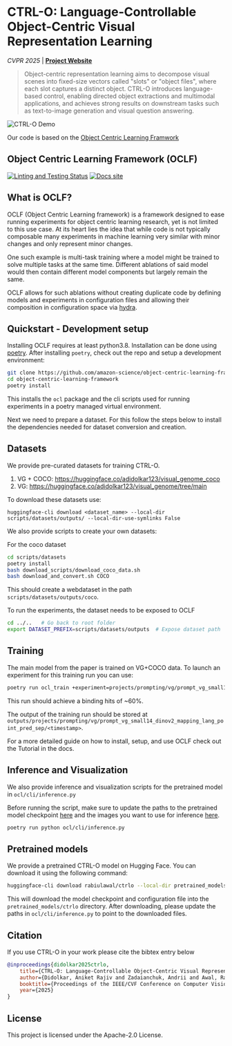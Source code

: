 # CTRL-O: Language-Controllable Object-Centric Visual Representation Learning

*CVPR 2025* | **[Project Website](https://ctrl-o-paper.github.io/)**

> Object-centric representation learning aims to decompose visual scenes into fixed-size vectors called "slots" or "object files", where each slot captures a distinct object. CTRL-O introduces language-based control, enabling directed object extractions and multimodal applications, and achieves strong results on downstream tasks such as text-to-image generation and visual question answering.

![CTRL-O Demo](images/vg_demo.png)

Our code is based on the [Object Centric Learning Framwork](https://github.com/amazon-science/object-centric-learning-framework)

## Object Centric Learning Framework (OCLF)

[![Linting and Testing Status](https://github.com/amazon-science/object-centric-learning-framework/actions/workflows/lint_and_test.yaml/badge.svg?branch=main)](https://github.com/amazon-science/object-centric-learning-framework/actions/workflows/lint_and_test.yaml)
[![Docs site](https://img.shields.io/badge/docs-GitHub_Pages-blue)](https://amazon-science.github.io/object-centric-learning-framework/)


## What is OCLF?
OCLF (Object Centric Learning framework) is a framework designed to ease running
experiments for object centric learning research, yet is not limited to this
use case.  At its heart lies the idea that while code is not typically
composable many experiments in machine learning very similar with minor changes
and only represent minor changes.

One such example is multi-task training where a model might be trained to solve
multiple tasks at the same time.  Different ablations of said model would then
contain different model components but largely remain the same.

OCLF allows for such ablations without creating duplicate code by defining
models and experiments in configuration files and allowing their composition in
configuration space via [hydra](https://hydra.cc/).


## Quickstart - Development setup
Installing OCLF requires at least python3.8. Installation can be done using
[poetry](https://python-poetry.org/docs/#installation).  After installing
`poetry`, check out the repo and setup a development environment:

```bash
git clone https://github.com/amazon-science/object-centric-learning-framework.git
cd object-centric-learning-framework
poetry install
```

This installs the `ocl` package and the cli scripts used for running
experiments in a poetry managed virtual environment.

Next we need to prepare a dataset.  For this follow the steps below
to install the dependencies needed for dataset conversion and creation.


## Datasets

We provide pre-curated datasets for training CTRL-O.

1. VG + COCO: https://huggingface.co/adidolkar123/visual_genome_coco
2. VG: https://huggingface.co/adidolkar123/visual_genome/tree/main

To download these datasets use:

```
huggingface-cli download <dataset_name> --local-dir scripts/datasets/outputs/ --local-dir-use-symlinks False
```

We also provide scripts to create your own datasets:

For the coco dataset
```bash
cd scripts/datasets
poetry install
bash download_scripts/download_coco_data.sh
bash download_and_convert.sh COCO
```

This should create a webdataset in the path `scripts/datasets/outputs/coco`.

To run the experiments, the dataset needs to be exposed to OCLF

```bash
cd ../..   # Go back to root folder
export DATASET_PREFIX=scripts/datasets/outputs  # Expose dataset path
```

## Training

The main model from the paper is trained on VG+COCO data. To launch an experiment for this training run you can use:

```bash
poetry run ocl_train +experiment=projects/prompting/vg/prompt_vg_small14_dinov2_mapping_lang_point_pred_sep
```

This run should achieve a binding hits of ~60%.

The output of the training run should be stored at `outputs/projects/prompting/vg/prompt_vg_small14_dinov2_mapping_lang_point_pred_sep/<timestamp>`.

For a more detailed guide on how to install, setup, and use OCLF check out
the Tutorial in the docs.

## Inference and Visualization

We also provide inference and visualization scripts for the pretrained model in `ocl/cli/inference.py`

Before running the script, make sure to update the paths to the pretrained model checkpoint [here](language_conditioned_oclf/ocl/cli/inference.py#L32) and the images you want to use for inference [here](language_conditioned_oclf/ocl/cli/inference.py#L203).

```bash
poetry run python ocl/cli/inference.py
```

## Pretrained models

We provide a pretrained CTRL-O model on Hugging Face. You can download it using the following command:

```bash
huggingface-cli download rabiulawal/ctrlo --local-dir pretrained_models/ctrlo --local-dir-use-symlinks False
```

This will download the model checkpoint and configuration file into the `pretrained_models/ctrlo` directory. After downloading, please update the paths in `ocl/cli/inference.py` to point to the downloaded files.

## Citation

If you use CTRL-O in your work please cite the bibtex entry below

```bibtex
@inproceedings{didolkar2025ctrlo,
    title={CTRL-O: Language-Controllable Object-Centric Visual Representation Learning},
    author={Didolkar, Aniket Rajiv and Zadaianchuk, Andrii and Awal, Rabiul and Seitzer, Maximilian and Gavves, Efstratios and Agrawal, Aishwarya},
    booktitle={Proceedings of the IEEE/CVF Conference on Computer Vision and Pattern Recognition (CVPR)},
    year={2025}
}
```



## License
This project is licensed under the Apache-2.0 License.
